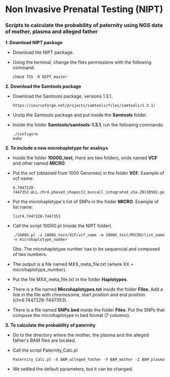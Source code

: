# Non Invasive Prenatal Testing (NIPT)

### Scripts to calculate the probability of paternity using NGS data of mother, plasma and alleged father

**1. Download NIPT package**

  - Download the NIPT package.
  
  - Using the terminal, change the files permissions with the following command.
    ```
    chmod 755 -R NIPT_master
    ```
  
**2. Download the Samtools package**

  - Download the Samtools package, versions 1.3.1.
    ```
    https://sourceforge.net/projects/samtools/files/samtools/1.3.1/
    ```
  
  - Unzip the Samtools package and put inside the **Samtools** folder.
  
  - Inside the folder **Samtools/samtools-1.3.1**, run the following commands:
    ```
    ./configure
    make
    ```    

**2. To include a new microhaplotype for analisys**
  
  - Inside the folder **1000G_test**, there are two folders, onde named **VCF** and other named **MICRO**.
  
  - Put the vcf (obtained from 1000 Genomes) in the folder **VCF**. Example of vcf name: 
      ```
      4.7447228-7447353.ALL.chr4.phase3_shapeit2_mvncall_integrated_v5a.20130502.genotypes.vcf
      ```
  
  - Put the microhaplotype's list of SNPs in the folder **MICRO**. Example of list name:
      ```
      list4.7447228-7447353
      ```
  
  - Call the script 1000G.pl (inside the NIPT folder).
    ```
    ./1000G.pl -v 1000G_test/VCF/vcf_name -m 1000G_test/MICRO/list_name -n microhaplotype_number
    ```
    Obs: The microhaplotype number has to be sequencial and composed of two numbers.
    
  - The output is a file named MXX_meta_file.txt (where XX = microhaplotype_number).
  
  - Put the file MXX_meta_file.txt in the folder **Haplotypes**.
  
  - There is a file named **Microhaplotypes.txt** inside the folder **Files**. Add a line in the file with chromosome, start position and end position (chr4:7447228-7447353).
  
  - There is a file named **SNPs.bed** inside the folder **Files**. Put the SNPs that compose the microhaplotype in bed format (7 columns).


**3. To calculate the probability of paternity**

  - Go to the directory where the mother, the plasma and the alleged father's BAM files are located.
  
  - Call the script Paternity_Calc.pl 
    ```
    Paternity_Calc.pl -X BAM_alleged_father -Y BAM_mother -Z BAM_plasma
    ```
  
  - We settled the default parameters, but it can be changed.


